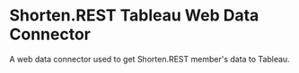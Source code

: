 # Shorten.REST Tableau Web Data Connector

A web data connector used to get Shorten.REST member's data to Tableau.


 
